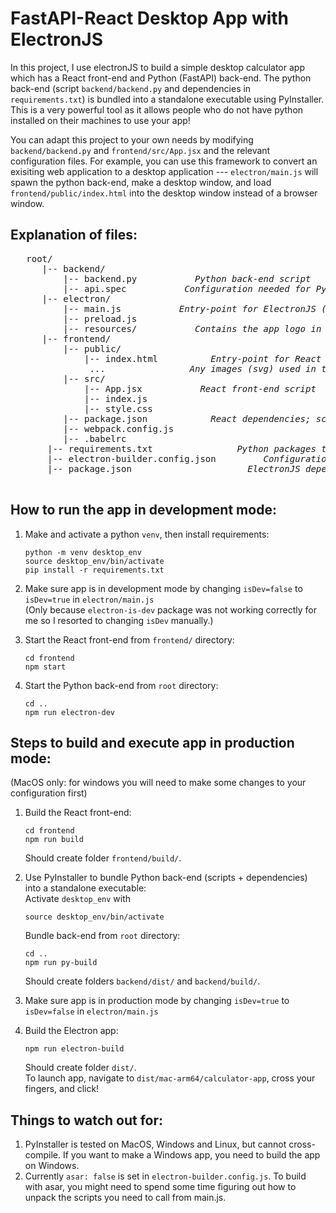 # FastAPI-React Desktop App with ElectronJS 

In this project, I use electronJS to build a simple desktop calculator app which has a React front-end and Python (FastAPI) back-end. The python back-end (script `backend/backend.py` and dependencies in `requirements.txt`) is bundled into a standalone executable using PyInstaller. This is a very powerful tool as it allows people who do not have python installed on their machines to use your app!

You can adapt this project to your own needs by modifying `backend/backend.py` and `frontend/src/App.jsx` and the relevant configuration files. For example, you can use this framework to convert an exisiting web application to a desktop application --- `electron/main.js` will spawn the python back-end, make a desktop window, and load `frontend/public/index.html` into the desktop window instead of a browser window. 

## Explanation of files: 

<pre>
   root/ 
      |-- backend/ 
          |-- backend.py           <em>Python back-end script</em>
          |-- api.spec           <em>Configuration needed for PyInstaller</em>
      |-- electron/
          |-- main.js           <em>Entry-point for ElectronJS (makes desktop window) and FastAPI back-end (spawns python process)</em>
          |-- preload.js   
          |-- resources/           <em>Contains the app logo in .icns format for MacOS (change to .ico for Windows) </em>
      |-- frontend/
          |-- public/
              |-- index.html          <em>Entry-point for React front-end in dev mode</em>
               ...                <em>Any images (svg) used in the front-end</em>
          |-- src/
              |-- App.jsx           <em>React front-end script</em>
              |-- index.js
              |-- style.css    
          |-- package.json            <em>React dependencies; scripts: start, build</em>
          |-- webpack.config.js
          |-- .babelrc
       |-- requirements.txt                <em>Python packages to install (preferrably inside a venv in the root directory) </em> 
       |-- electron-builder.config.json         <em>Configuration for electron-builder</em>
       |-- package.json                      <em>ElectronJS dependencies; scripts: py-install, py-build, electron-dev, electron-build </em>
  
</pre>

  


## How to run the app in development mode: 

1. Make and activate a python `venv`, then install requirements: <br/>
   ```
   python -m venv desktop_env
   source desktop_env/bin/activate
   pip install -r requirements.txt
   ```

2. Make sure app is in development mode by changing `isDev=false` to `isDev=true` in `electron/main.js`<br/>
   (Only because `electron-is-dev` package was not working correctly for me so I resorted to changing `isDev` manually.)
   
4. Start the React front-end from `frontend/` directory:<br/>
   ```
   cd frontend
   npm start
   ```
   
5. Start the Python back-end from `root` directory:
   ```
   cd ..
   npm run electron-dev
   ```
   

## Steps to build and execute app in production mode: 
(MacOS only: for windows you will need to make some changes to your configuration first)

1. Build the React front-end:<br/>
   ```
   cd frontend
   npm run build
   ```
   Should create folder `frontend/build/`.
   
3. Use PyInstaller to bundle Python back-end (scripts + dependencies) into a standalone executable:<br/>
   Activate `desktop_env` with
   ```
   source desktop_env/bin/activate
   ```
   Bundle back-end from `root` directory:
   ```
   cd ..
   npm run py-build
   ```
   Should create folders `backend/dist/` and `backend/build/`.

4. Make sure app is in production mode by changing `isDev=true` to `isDev=false` in `electron/main.js`<br/>


5. Build the Electron app:<br/>
   ```
   npm run electron-build
   ```
   Should create folder `dist/`. <br/>
   To launch app, navigate to `dist/mac-arm64/calculator-app`, cross your fingers, and click!

## Things to watch out for: 

1. PyInstaller is tested on MacOS, Windows and Linux, but cannot cross-compile. If you want to make a Windows app, you need to build the app on Windows.
2. Currently `asar: false` is set in `electron-builder.config.js`. To build with asar, you might need to spend some time figuring out how to unpack the scripts you need to call from main.js.  
